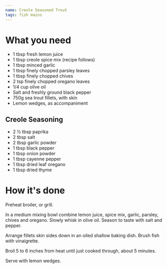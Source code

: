 ```yaml
---
name: Creole Seasoned Trout
tags: fish mains
---
```


# What you need

* 1 tbsp fresh lemon juice
* 1 tbsp creole spice mix (recipe follows)
* 1 tbsp minced garlic
* 1 tbsp finely chopped parsley leaves
* 1 tbsp finely chopped chives
* 2 tsp finely chopped oregano leaves
* 1/4 cup olive oil
* Salt and freshly ground black pepper
* 750g sea trout fillets, with skin
* Lemon wedges, as accompaniment

## Creole Seasoning

* 2 ½ tbsp paprika
* 2 tbsp salt
* 2 tbsp garlic powder
* 1 tbsp black pepper
* 1 tbsp onion powder
* 1 tbsp cayenne pepper
* 1 tbsp dried leaf oregano
* 1 tbsp dried thyme

# How it's done

Preheat broiler, or grill.

In a medium mixing bowl combine lemon juice, spice mix, garlic, parsley, chives and oregano. Slowly whisk in olive oil. Season to taste with salt and pepper.

Arrange fillets skin sides down in an oiled shallow baking dish. Brush fish with vinaigrette.

Broil 5 to 6 inches from heat until just cooked through, about 5 minutes.

Serve with lemon wedges.
